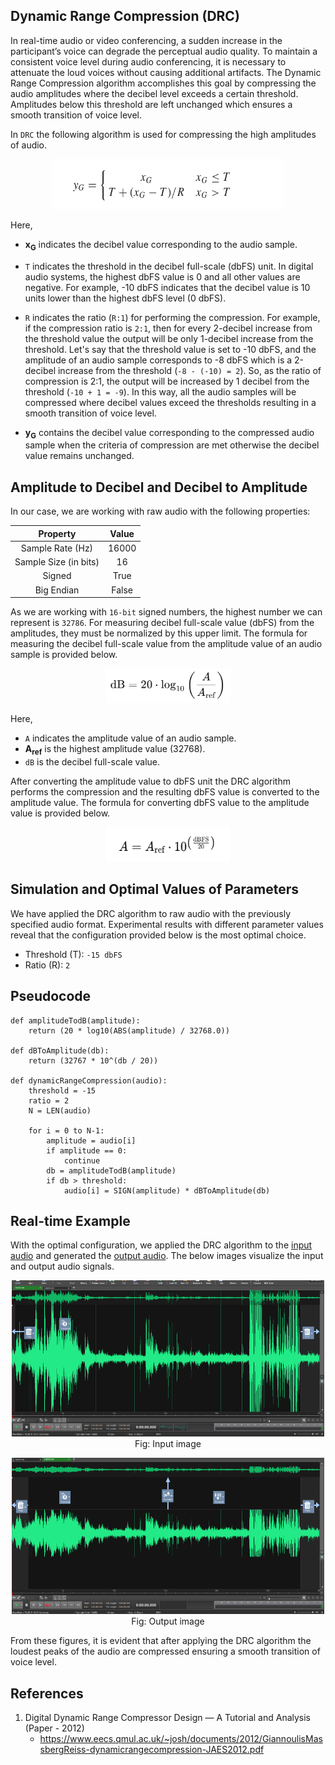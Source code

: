 ## Dynamic Range Compression (DRC)

In real-time audio or video conferencing, a sudden increase in the participant’s voice can degrade the perceptual audio quality. To maintain a consistent voice level during audio conferencing, it is necessary to attenuate the loud voices without causing additional artifacts. The Dynamic Range Compression algorithm accomplishes this goal by compressing the audio amplitudes where the decibel level exceeds a certain threshold. Amplitudes below this threshold are left unchanged which ensures a smooth transition of voice level. <br>

In ``DRC`` the following algorithm is used for compressing the high amplitudes of audio.

<p align="center">
    <img src="images/drc_formula.png" alt="Project Logo" width="370" height="80">
</p>

Here, 
* **x<sub>G</sub>** indicates the decibel value corresponding to the audio sample.
  
* ``T`` indicates the threshold in the decibel full-scale (dbFS) unit. In digital audio systems, the highest dbFS value is 0 and all other values are negative. For example, -10 dbFS indicates that the decibel value is 10 units lower than the highest dbFS level (0 dbFS).
  
* ``R`` indicates the ratio (``R:1``) for performing the compression. For example, if the compression ratio is ``2:1``, then for every 2-decibel increase from the threshold value the output will be only 1-decibel increase from the threshold. Let's say that the threshold value is set to -10 dbFS, and the amplitude of an audio sample corresponds to -8 dbFS which is a 2-decibel increase from the threshold (``-8 - (-10) = 2``). So, as the ratio of compression is 2:1, the output will be increased by 1 decibel from the threshold (``-10 + 1 = -9``). In this way, all the audio samples will be compressed where decibel values exceed the thresholds resulting in a smooth transition of voice level.

* **y<sub>G</sub>** contains the decibel value corresponding to the compressed audio sample when the criteria of compression are met otherwise the decibel value remains unchanged.

## Amplitude to Decibel and Decibel to Amplitude 

In our case, we are working with raw audio with the following properties:

<div align="center">
    
| Property | Value | 
|:----------:|:----------:|
| Sample Rate (Hz) | 16000 | 
| Sample Size (in bits) | 16  | 
| Signed | True | 
| Big Endian | False |

</div>

As we are working with ``16-bit`` signed numbers, the highest number we can represent is ``32786``. For measuring decibel full-scale value (dbFS) from the amplitudes, they must be normalized by this upper limit. The formula for measuring the decibel full-scale value from the amplitude value of an audio sample is provided below.

<p align="center">
    <img src="images/amplitude_to_db.png" alt="Project Logo" width="200" height="55">
</p>

Here, 
* ``A`` indicates the amplitude value of an audio sample.
* **A<sub>ref</sub>** is the highest amplitude value (32768).
* ``dB`` is the decibel full-scale value.

After converting the amplitude value to dbFS unit the DRC algorithm performs the compression and the resulting dbFS value is converted to the amplitude value. The formula for converting dbFS value to the amplitude value is provided below.

<p align="center">
    <img src="images/db_to_amplitude.png" alt="Project Logo" width="200" height="55">
</p>

## Simulation and Optimal Values of Parameters
We have applied the DRC algorithm to raw audio with the previously specified audio format. Experimental results with different parameter values reveal that the configuration provided below is the most optimal choice.

* Threshold (T): ``-15 dbFS``
* Ratio (R): ``2``

## Pseudocode

```
def amplitudeTodB(amplitude):
    return (20 * log10(ABS(amplitude) / 32768.0))

def dBToAmplitude(db):
    return (32767 * 10^(db / 20))

def dynamicRangeCompression(audio):
    threshold = -15
    ratio = 2
    N = LEN(audio)

    for i = 0 to N-1:
        amplitude = audio[i]
        if amplitude == 0:
            continue
        db = amplitudeTodB(amplitude)
        if db > threshold:
            audio[i] = SIGN(amplitude) * dBToAmplitude(db)
```

## Real-time Example
With the optimal configuration, we applied the DRC algorithm to the [input audio](audio/drc_input.raw) and generated the [output audio](audio/drc_output.raw). The below images visualize the input and output audio signals.

<p align="center">
    <img src="images/input_drc.png" alt="Project Logo" width="500" height="250"><br>
    <span>Fig: Input image</span>
</p>

<p align="center">
    <img src="images/output_drc.png" alt="Project Logo" width="500" height="250"><br>
    <span>Fig: Output image</span>
</p>

From these figures, it is evident that after applying the DRC algorithm the loudest peaks of the audio are compressed ensuring a smooth transition of voice level.

## References
1. Digital Dynamic Range Compressor Design — A Tutorial and Analysis (Paper - 2012)
   * https://www.eecs.qmul.ac.uk/~josh/documents/2012/GiannoulisMassbergReiss-dynamicrangecompression-JAES2012.pdf
  

